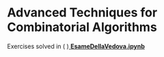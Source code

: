 # Advanced Techniques for Combinatorial Algorithms
Exercises solved in (  )[ **EsameDellaVedova.ipynb** ]( https://github.com/adrianodemarino/EsameDellaVedova/blob/master/EsameDellaVedova.ipynb "notebook's link")
